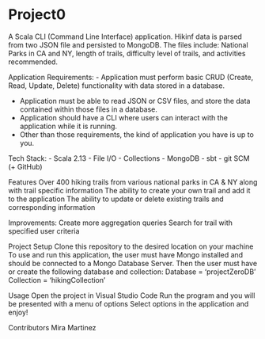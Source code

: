 # Project0

A Scala CLI (Command Line Interface) application. Hikinf data is parsed from two JSON file and persisted to MongoDB. 
The files include: National Parks in CA and NY, length of trails, difficulty level of trails, and activities recommended. 

Application Requirements: - Application must perform basic CRUD (Create, Read, Update, Delete) functionality with data stored in a database. 
- Application must be able to read JSON or CSV files, and store the data contained within those files in a database. 
- Application should have a CLI where users can interact with the application while it is running. 
- Other than those requirements, the kind of application you have is up to you. 

Tech Stack: - Scala 2.13 - File I/O - Collections - MongoDB - sbt - git SCM (+ GitHub)

Features
    Over 400 hiking trails from various national parks in CA & NY along with trail specific information
    The ability to create your own trail and add it to the application
    The ability to update or delete existing trails and corresponding information
    
Improvements:
    Create more aggregation queries
    Search for trail with specified user criteria
 
 
Project Setup
    Clone this repository to the desired location on your machine
    To use and run this application, the user must have Mongo installed and should be connected to a Mongo Database Server.
    Then the user must have or create the following database and collection:
    Database = ‘projectZeroDB’
    Collection = ‘hikingCollection’
 
Usage
    Open the project in Visual Studio Code 
    Run the program and you will be presented with a menu of options
    Select options in the application and enjoy!
 
 Contributors
    Mira Martinez
